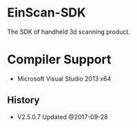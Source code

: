 
# EinScan-SDK
The SDK of handheld 3d scanning product.

# Compiler Support
* Microsoft Visual Studio 2013 x64

## History
* V2.5.0.7 Updated @2017-09-28
